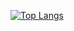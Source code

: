 [![Top Langs](https://github-readme-stats.vercel.app/api/top-langs/?username=antonio-chianese&layout=compact&theme=merko&langs_count=10&hide=html,css,makefile)](https://github.com/antonio-chianese/github-readme-stats)
